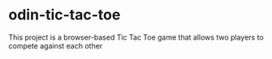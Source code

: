 # odin-tic-tac-toe
This project is a browser-based Tic Tac Toe game that allows two players to compete against each other
